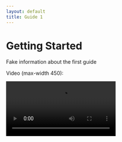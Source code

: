 ```yaml
---
layout: default
title: Guide 1
---
```


<link rel="stylesheet" type="text/css" href="../style/custom.css" />

# Getting Started

Fake information about the first guide

Video (max-width 450):

<!-- <video controls loop style="max-width:450px"> -->
<video controls loop class="myvideo">
<source src="./resources/sample.mp4" type="video/mp4">
</video>